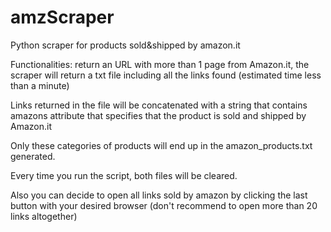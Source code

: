 # amzScraper
Python scraper for products sold&amp;shipped by amazon.it

Functionalities:
return an URL with more than 1 page from Amazon.it, the scraper will return a txt file including all the links found (estimated time less than a minute)

Links returned in the file will be concatenated with a string that contains amazons attribute that specifies that the product is sold and shipped by Amazon.it

Only these categories of products will end up in the amazon_products.txt generated.

Every time you run the script, both files will be cleared.

Also you can decide to open all links sold by amazon by clicking the last button with your desired browser (don't recommend to open more than 20 links altogether)
